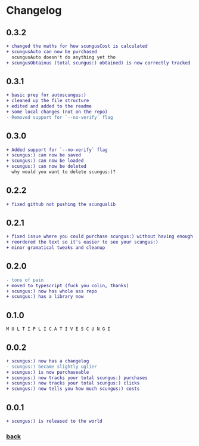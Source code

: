 # Changelog

## 0.3.2

```diff
+ changed the maths for how scungusCost is calculated
+ scungusAuto can now be purchased
  scungusAuto doesn't do anything yet tho
+ scungusObtainus (total scungus:) obtained) is now correctly tracked
```

## 0.3.1

```diff
+ basic prep for autoscungus:)
+ cleaned up the file structure
+ edited and added to the readme
+ some local changes (not on the repo)
- Removed support for `--no-verify` flag
```

## 0.3.0

```diff
+ Added support for `--no-verify` flag
+ scungus:) can now be saved
+ scungus:) can now be loaded
+ scungus:) can now be deleted
  why would you want to delete scungus:)?
```

## 0.2.2

```diff
+ fixed github not pushing the scunguslib
```

## 0.2.1

```diff
+ fixed issue where you could purchase scungus:) without having enough scungus:)
+ reordered the text so it's easier to see your scungus:)
+ minor gramatical tweaks and cleanup
```

## 0.2.0

```diff
- tons of pain
+ moved to typescript (fuck you colin, thanks)
+ scungus:) now has whole ass repo
+ scungus:) has a library now
```

## 0.1.0

```plaintext
M U L T I P L I C A T I V E S C U N G I
```

## 0.0.2

```diff
+ scungus:) now has a changelog
- scungus:) became slightly uglier
+ scungus:) is now purchaseable
+ scungus:) now tracks your total scungus:) purchases
+ scungus:) now tracks your total scungus:) clicks
+ scungus:) now tells you how much scungus:) costs
```

## 0.0.1

```diff
+ scungus:) is released to the world
```

### [back](https://github.com/voidei/scungusclicker)
